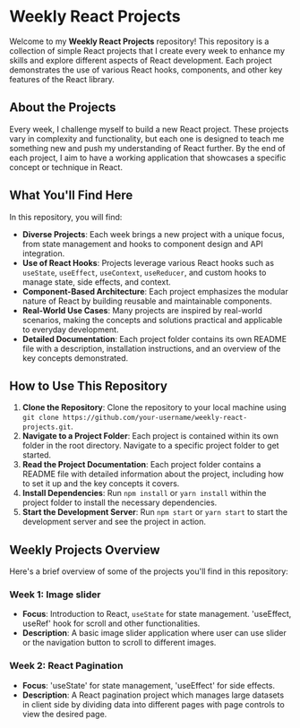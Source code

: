 # Weekly React Projects

Welcome to my **Weekly React Projects** repository! This repository is a collection of simple React projects that I create every week to enhance my skills and explore different aspects of React development. Each project demonstrates the use of various React hooks, components, and other key features of the React library.

## About the Projects

Every week, I challenge myself to build a new React project. These projects vary in complexity and functionality, but each one is designed to teach me something new and push my understanding of React further. By the end of each project, I aim to have a working application that showcases a specific concept or technique in React.

## What You'll Find Here

In this repository, you will find:

- **Diverse Projects**: Each week brings a new project with a unique focus, from state management and hooks to component design and API integration.
- **Use of React Hooks**: Projects leverage various React hooks such as `useState`, `useEffect`, `useContext`, `useReducer`, and custom hooks to manage state, side effects, and context.
- **Component-Based Architecture**: Each project emphasizes the modular nature of React by building reusable and maintainable components.
- **Real-World Use Cases**: Many projects are inspired by real-world scenarios, making the concepts and solutions practical and applicable to everyday development.
- **Detailed Documentation**: Each project folder contains its own README file with a description, installation instructions, and an overview of the key concepts demonstrated.

## How to Use This Repository

1. **Clone the Repository**: Clone the repository to your local machine using `git clone https://github.com/your-username/weekly-react-projects.git`.
2. **Navigate to a Project Folder**: Each project is contained within its own folder in the root directory. Navigate to a specific project folder to get started.
3. **Read the Project Documentation**: Each project folder contains a README file with detailed information about the project, including how to set it up and the key concepts it covers.
4. **Install Dependencies**: Run `npm install` or `yarn install` within the project folder to install the necessary dependencies.
5. **Start the Development Server**: Run `npm start` or `yarn start` to start the development server and see the project in action.

## Weekly Projects Overview

Here's a brief overview of some of the projects you'll find in this repository:

### Week 1: Image slider
- **Focus**: Introduction to React, `useState` for state management. 'useEffect, useRef' hook for scroll and other functionalities.
- **Description**: A basic image slider application where user can use slider or the navigation button to scroll to different images.

### Week 2: React Pagination
- **Focus**: 'useState' for state management, 'useEffect' for side effects.
- **Description**: A React pagination project which manages large datasets in client side by dividing data into different pages with page controls to view the desired page.

